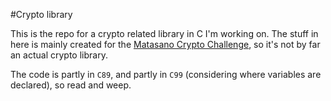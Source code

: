 #Crypto library

This is the repo for a crypto related library in C I'm working on.
The stuff in here is mainly created for the [Matasano Crypto Challenge](http://cryptopals.com/),
so it's not by far an actual crypto library.

The code is partly in `C89`, and partly in `C99` (considering where 
variables are declared), so read and weep.

